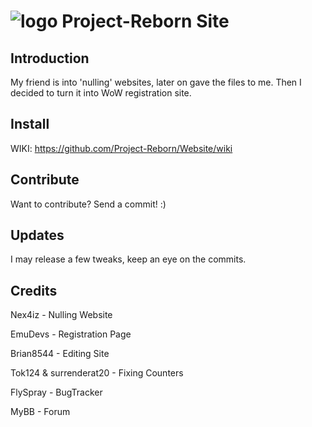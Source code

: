 # ![logo](http://i.imgur.com/FEbMK2p.png) Project-Reborn Site

## Introduction

My friend is into 'nulling' websites, later on gave the files to me. 
Then I decided to turn it into WoW registration site.

## Install

WIKI: https://github.com/Project-Reborn/Website/wiki

## Contribute

Want to contribute? Send a commit! :)

## Updates

I may release a few tweaks, keep an eye on the commits.

## Credits

Nex4iz - Nulling Website  

EmuDevs - Registration Page  

Brian8544 - Editing Site  

Tok124 & surrenderat20 - Fixing Counters  

FlySpray - BugTracker  

MyBB - Forum



